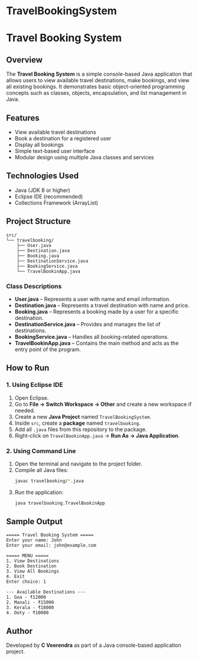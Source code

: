 # TravelBookingSystem

# Travel Booking System

## Overview
The **Travel Booking System** is a simple console-based Java application that allows users to view available travel destinations, make bookings, and view all existing bookings. It demonstrates basic object-oriented programming concepts such as classes, objects, encapsulation, and list management in Java.

## Features
- View available travel destinations
- Book a destination for a registered user
- Display all bookings
- Simple text-based user interface
- Modular design using multiple Java classes and services

## Technologies Used
- Java (JDK 8 or higher)
- Eclipse IDE (recommended)
- Collections Framework (ArrayList)

## Project Structure
```
src/
└── travelbooking/
    ├── User.java
    ├── Destination.java
    ├── Booking.java
    ├── DestinationService.java
    ├── BookingService.java
    └── TravelBookinApp.java
```

### Class Descriptions
- **User.java** – Represents a user with name and email information.
- **Destination.java** – Represents a travel destination with name and price.
- **Booking.java** – Represents a booking made by a user for a specific destination.
- **DestinationService.java** – Provides and manages the list of destinations.
- **BookingService.java** – Handles all booking-related operations.
- **TravelBookinApp.java** – Contains the main method and acts as the entry point of the program.

## How to Run

### 1. Using Eclipse IDE
1. Open Eclipse.
2. Go to **File → Switch Workspace → Other** and create a new workspace if needed.
3. Create a new **Java Project** named `TravelBookingSystem`.
4. Inside `src`, create a **package** named `travelbooking`.
5. Add all `.java` files from this repository to the package.
6. Right-click on `TravelBookinApp.java` → **Run As → Java Application**.

### 2. Using Command Line
1. Open the terminal and navigate to the project folder.
2. Compile all Java files:
   ```bash
   javac travelbooking/*.java
   ```
3. Run the application:
   ```bash
   java travelbooking.TravelBookinApp
   ```

## Sample Output
```
===== Travel Booking System =====
Enter your name: John
Enter your email: john@example.com

===== MENU =====
1. View Destinations
2. Book Destination
3. View All Bookings
4. Exit
Enter choice: 1

--- Available Destinations ---
1. Goa - ₹12000
2. Manali - ₹15000
3. Kerala - ₹18000
4. Ooty - ₹10000
```



## Author
Developed by **C Veerendra** as part of a Java console-based application project.
````
